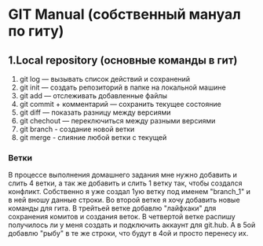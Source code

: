 # GIT Manual (собственный мануал по гиту)
##  1.Local repository (основные команды в гит)
1. git log — вызывать список действий и сохранений
2. git init — создать репозиторий в папке на локальной машине
3. git add — отслеживать добавленные файлы
4. git commit + комментарий — сохранить текущее состояние
5. git diff — показать разницу между версиями
6. git chechout — переключиться между разными версиями
7. git branch - создание новой ветки
8. git merge - слияние любой ветки с текущей
### Ветки
В процессе выполнения домашнего задания мне нужно добавить и слить 4 ветки, а так же добавить и слить 1 ветку так, чтобы создался конфликт.
Собственно я уже создал 1ую ветку под именем "branch_1" и в ней вношу данные строки.
Во второй ветке я хочу добавить новые команды для гита.
В трейтьей ветке добавлю "лайфхаки" для сохранения комитов и создания веток.
В четвертой ветке распишу получилось ли у меня создать и подключить аккаунт для git.hub.
А в 5ой добавлю "рыбу" в те же строки, что будут в 4ой и просто перенесу их.